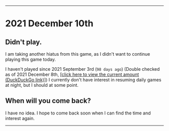 
***

# 2021 December 10th

## Didn't play.

I am taking another hiatus from this game, as I didn't want to continue playing this game today.

I haven't played since 2021 September 3rd (`98 days ago`) (Double checked as of 2021 December 8th, [[click here to view the current amount (DuckDuckGo link)]](https://duckduckgo.com/?q=Days+since+September+3rd+2021&t=ffab&ia=answer)) I currently don't have interest in resuming daily games at night, but I should at some point.

## When will you come back?

I have no idea. I hope to come back soon when I can find the time and interest again.

***
